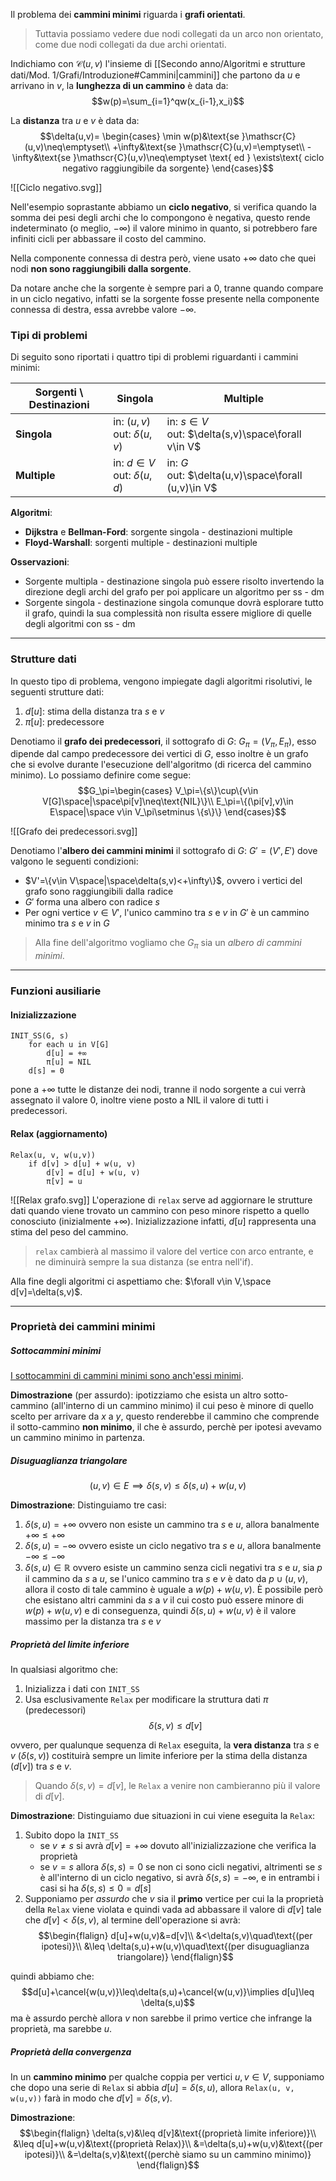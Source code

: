 Il problema dei **cammini minimi** riguarda i **grafi orientati**.
>Tuttavia possiamo vedere due nodi collegati da un arco non orientato, come due nodi collegati da due archi orientati. 

Indichiamo con $\mathscr{C}(u,v)$ l'insieme di [[Secondo anno/Algoritmi e strutture dati/Mod. 1/Grafi/Introduzione#Cammini|cammini]] che partono da $u$ e arrivano in $v$,
la **lunghezza di un cammino** è data da:
$$w(p)=\sum_{i=1}^qw(x_{i-1},x_i)$$

La **distanza** tra $u$ e $v$ è data da:
$$\delta(u,v)=
\begin{cases}
\min w(p)&\text{se }\mathscr{C}(u,v)\neq\emptyset\\
+\infty&\text{se }\mathscr{C}(u,v)=\emptyset\\
-\infty&\text{se }\mathscr{C}(u,v)\neq\emptyset \text{ ed } \exists\text{ ciclo negativo raggiungibile da sorgente}
\end{cases}$$

![[Ciclo negativo.svg]]

Nell'esempio soprastante abbiamo un **ciclo negativo**, si verifica quando la somma dei pesi degli archi che lo compongono è negativa, questo rende indeterminato (o meglio, $-\infty$) il valore minimo in quanto, si potrebbero fare infiniti cicli per abbassare il costo del cammino.

Nella componente connessa di destra però, viene usato $+\infty$ dato che quei nodi **non sono raggiungibili dalla sorgente**.

Da notare anche che la sorgente è sempre pari a $0$, tranne quando compare in un ciclo negativo, infatti se la sorgente fosse presente nella componente connessa di destra, essa avrebbe valore $-\infty$.

### Tipi di problemi
Di seguito sono riportati i quattro tipi di problemi riguardanti i cammini minimi:

| Sorgenti \ Destinazioni | Singola                            | Multiple                                               |
| ----------------------- | ---------------------------------- | ------------------------------------------------------ |
| **Singola**             | in: $(u,v)$<br>out: $\delta(u,v)$  | in: $s\in V$<br>out: $\delta(s,v)\space\forall v\in V$ |
| **Multiple**            | in: $d\in V$<br>out: $\delta(u,d)$ | in: $G$<br>out: $\delta(u,v)\space\forall (u,v)\in V$  |
**Algoritmi**:
- **Dijkstra** e **Bellman-Ford**: sorgente singola - destinazioni multiple
- **Floyd-Warshall**: sorgenti multiple - destinazioni multiple

**Osservazioni**:
- Sorgente multipla - destinazione singola può essere risolto invertendo la direzione degli archi del grafo per poi applicare un algoritmo per ss - dm
- Sorgente singola - destinazione singola comunque dovrà esplorare tutto il grafo, quindi la sua complessità non risulta essere migliore di quelle degli algoritmi con ss - dm

---
### Strutture dati
In questo tipo di problema, vengono impiegate dagli algoritmi risolutivi, le seguenti strutture dati:
1. $d[u]$: stima della distanza tra $s$ e $v$
2. $\pi[u]$: predecessore

Denotiamo il **grafo dei predecessori**, il sottografo di $G$: $G_\pi=(V_\pi,E_\pi)$, esso dipende dal campo predecessore dei vertici di $G$, esso inoltre è un grafo che si evolve durante l'esecuzione dell'algoritmo (di ricerca del cammino minimo).
Lo possiamo definire come segue:
$$G_\pi=\begin{cases}
V_\pi=\{s\}\cup\{v\in V[G]\space|\space\pi[v]\neq\text{NIL}\}\\
E_\pi=\{(\pi[v],v)\in E\space|\space v\in V_\pi\setminus \{s\}\}
\end{cases}$$

![[Grafo dei predecessori.svg]]

Denotiamo l'**albero dei cammini minimi** il sottografo di $G$: $G'=(V',E')$  dove valgono le seguenti condizioni:
- $V'=\{v\in V\space|\space\delta(s,v)<+\infty\}$, ovvero i vertici del grafo sono raggiungibili dalla radice
- $G'$ forma una albero con radice $s$
- Per ogni vertice $v\in V'$, l'unico cammino tra $s$ e $v$ in $G'$ è un cammino minimo tra $s$ e $v$ in $G$

>Alla fine dell'algoritmo vogliamo che $G_\pi$ sia un _albero di cammini minimi_.

---
### Funzioni ausiliarie

#### Inizializzazione
```
INIT_SS(G, s)
	for each u in V[G]
		d[u] = +∞
		π[u] = NIL
	d[s] = 0
```

pone a $+\infty$ tutte le distanze dei nodi, tranne il nodo sorgente a cui verrà assegnato il valore $0$, inoltre viene posto a $\text{NIL}$ il valore di tutti i predecessori.

#### Relax (aggiornamento)
```
Relax(u, v, w(u,v))
	if d[v] > d[u] + w(u, v)
		d[v] = d[u] + w(u, v)
		π[v] = u
```

![[Relax grafo.svg]]
L'operazione di `relax` serve ad aggiornare le strutture dati quando viene trovato un cammino con peso minore rispetto a quello conosciuto (inizialmente $+\infty$).
Inizializzazione infatti, $d[u]$ rappresenta una stima del peso del cammino.

>`relax` cambierà al massimo il valore del vertice con arco entrante, e ne diminuirà sempre la sua distanza (se entra nell'if).

Alla fine degli algoritmi ci aspettiamo che: $\forall v\in V,\space d[v]=\delta(s,v)$.

---
### Proprietà dei cammini minimi

##### Sottocammini minimi
<u>I sottocammini di cammini minimi sono anch'essi minimi</u>.

**Dimostrazione** (per assurdo): ipotizziamo che esista un altro sotto-cammino (all'interno di un cammino minimo) il cui peso è minore di quello scelto per arrivare da $x$ a $y$, questo renderebbe il cammino che comprende il sotto-cammino **non minimo**, il che è assurdo, perchè per ipotesi avevamo un cammino minimo in partenza.

##### Disuguaglianza triangolare
$$(u,v)\in E\implies \delta(s,v)\leq \delta(s,u)+w(u,v)$$

**Dimostrazione**:
Distinguiamo tre casi:
1. $\delta(s,u)=+\infty$
	ovvero non esiste un cammino tra $s$ e $u$, allora banalmente $+\infty\leq +\infty$
2. $\delta(s,u)=-\infty$
	ovvero esiste un ciclo negativo tra $s$ e $u$, allora banalmente $-\infty\leq -\infty$
3. $\delta(s,u)\in\mathbb{R}$
	ovvero esiste un cammino senza cicli negativi tra $s$ e $u$,
	sia $p$ il cammino da $s$ a $u$, se l'unico cammino tra $s$ e $v$ è dato da $p\cup(u,v)$, allora il costo di tale cammino è uguale a $w(p)+w(u,v)$.
	È possibile però che esistano altri cammini da $s$ a $v$ il cui costo può essere minore di $w(p)+w(u,v)$ e di conseguenza, quindi $\delta(s,u)+w(u,v)$ è il valore massimo per la distanza tra $s$ e $v$

##### Proprietà del limite inferiore
In qualsiasi algoritmo che:
1. Inizializza i dati con `INIT_SS`
2. Usa esclusivamente `Relax` per modificare la struttura dati $\pi$ (predecessori)
$$\delta(s,v)\leq d[v]$$

ovvero, per qualunque sequenza di `Relax` eseguita, la **vera distanza** tra
$s$ e $v$ ($\delta(s,v)$) costituirà sempre un limite inferiore per la stima della
distanza ($d[v]$) tra $s$ e $v$.
>Quando $\delta(s,v)=d[v]$, le `Relax` a venire non cambieranno più il valore di $d[v]$.

**Dimostrazione**:
Distinguiamo due situazioni in cui viene eseguita la `Relax`:
1. Subito dopo la `INIT_SS`
	- se $v\neq s$ si avrà $d[v]=+\infty$ dovuto all'inizializzazione che verifica la proprietà
	- se $v=s$ allora $\delta(s,s)=0$ se non ci sono cicli negativi, altrimenti se $s$ è all'interno di un ciclo negativo, si avrà $\delta(s,s)=-\infty$, e in entrambi i casi si ha $\delta(s,s)\leq 0=d[s]$
2. Supponiamo per _assurdo_ che $v$ sia il **primo** vertice per cui la la proprietà della `Relax` viene violata e quindi vada ad abbassare il valore di $d[v]$ tale che $d[v]<\delta(s,v)$, al termine dell'operazione si avrà:
$$\begin{flalign}
d[u]+w(u,v)&=d[v]\\
&<\delta(s,v)\quad\text{(per ipotesi)}\\
&\leq \delta(s,u)+w(u,v)\quad\text{(per disuguaglianza triangolare)}
\end{flalign}$$

quindi abbiamo che:
$$d[u]+\cancel{w(u,v)}\leq\delta(s,u)+\cancel{w(u,v)}\implies d[u]\leq \delta(s,u)$$
ma è assurdo perchè allora $v$ non sarebbe il primo vertice che infrange la proprietà, ma sarebbe $u$.

##### Proprietà della convergenza
In un **cammino minimo** per qualche coppia per vertici $u,v\in V$, supponiamo che dopo una serie di `Relax` si abbia $d[u]=\delta(s,u)$, allora `Relax(u, v, w(u,v))` farà in modo che $d[v]=\delta(s,v)$.

**Dimostrazione**:
$$\begin{flalign}
\delta(s,v)&\leq d[v]&\text{(proprietà limite inferiore)}\\
&\leq d[u]+w(u,v)&\text{(proprietà Relax)}\\
&=\delta(s,u)+w(u,v)&\text{(per ipotesi)}\\
&=\delta(s,v)&\text{(perchè siamo su un cammino minimo)}
\end{flalign}$$
